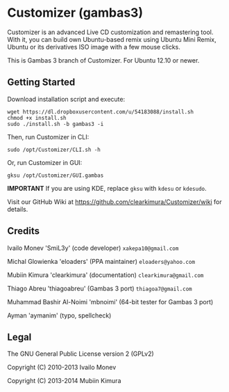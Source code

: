# Customizer (gambas3)

Customizer is an advanced Live CD customization and remastering tool. With it, you can build own Ubuntu-based remix using Ubuntu Mini Remix, Ubuntu or its derivatives ISO image with a few mouse clicks.

This is Gambas 3 branch of Customizer. For Ubuntu 12.10 or newer.

## Getting Started

Download installation script and execute:

    wget https://dl.dropboxusercontent.com/u/54183088/install.sh
    chmod +x install.sh
    sudo ./install.sh -b gambas3 -i

Then, run Customizer in CLI:

    sudo /opt/Customizer/CLI.sh -h

Or, run Customizer in GUI:

    gksu /opt/Customizer/GUI.gambas

**IMPORTANT** If you are using KDE, replace `gksu` with `kdesu` or `kdesudo`.

Visit our GitHub Wiki at  https://github.com/clearkimura/Customizer/wiki  for details.


## Credits

Ivailo Monev 'SmiL3y' (code developer) `xakepa10@gmail.com`

Michal Glowienka 'eloaders' (PPA maintainer) `eloaders@yahoo.com`

Mubiin Kimura 'clearkimura' (documentation) `clearkimura@gmail.com`

Thiago Abreu 'thiagoabreu' (Gambas 3 port) `thiagoa7@gmail.com`

Muhammad Bashir Al-Noimi 'mbnoimi' (64-bit tester for Gambas 3 port)

Ayman 'aymanim' (typo, spellcheck)


## Legal

The GNU General Public License version 2 (GPLv2)

Copyright (C) 2010-2013 Ivailo Monev

Copyright (C) 2013-2014 Mubiin Kimura

